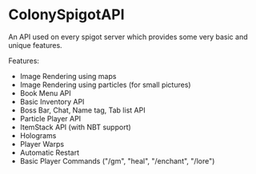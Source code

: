 # ColonySpigotAPI
An API used on every spigot server which provides some very basic and unique features.

Features:
  - Image Rendering using maps
  - Image Rendering using particles (for small pictures)
  - Book Menu API
  - Basic Inventory API
  - Boss Bar, Chat, Name tag, Tab list API
  - Particle Player API
  - ItemStack API (with NBT support)
  - Holograms
  - Player Warps
  - Automatic Restart
  - Basic Player Commands ("/gm", "heal", "/enchant", "/lore")
